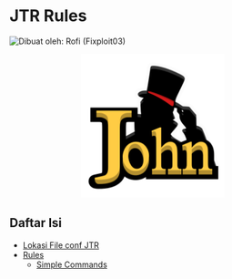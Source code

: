 # JTR Rules

![Dibuat oleh: Rofi (Fixploit03)](https://img.shields.io/badge/Dibuat%20oleh-Rofi%20(Fixploit03)-blue)  

<div align="center">
  <img src="https://github.com/fixploit03/JTR-Rules/blob/main/img/john-logo.png" width="50%"/>
</div>

## Daftar Isi

- [Lokasi File conf JTR](https://github.com/fixploit03/JTR-Rules/blob/main/lokasi%20file%20conf/README.md)
- [Rules]()
  - [Simple Commands](https://github.com/fixploit03/JTR-Rules/blob/main/rules/simple%20commands/README.md)
